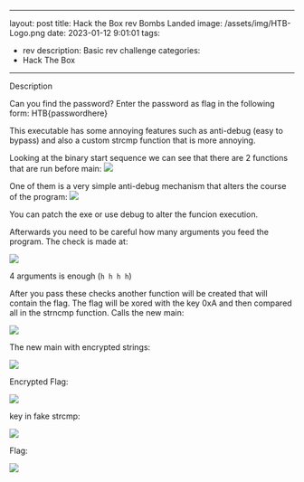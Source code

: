 
---
layout: post
title:  Hack the Box rev  Bombs Landed
image: /assets/img/HTB-Logo.png
date:   2023-01-12 9:01:01
tags:
- rev
description: Basic rev challenge
categories:
- Hack The Box
---

Description

Can you find the password?
Enter the password as flag in the following form: HTB{passwordhere}



This executable has some annoying features such as anti-debug (easy to bypass) and also a custom strcmp function that is more annoying.

Looking at the binary start sequence we can see that there are 2 functions that are run before main:
![](2023-01-12-09-20-24.png)

One of them is a very simple anti-debug mechanism that alters the course of the program:
![](2023-01-12-09-21-06.png)

You can patch the exe or use debug to alter the funcion execution.

Afterwards you need to be careful how many arguments you feed the program. The check is made at:

![](2023-01-12-09-27-35.png)

4 arguments is enough (`h h h h`)  

After you pass these checks another function will be created that will contain the flag. The flag will be xored with the key 0xA and then compared all in the strncmp function.
Calls the new main:



![](2023-01-12-09-38-12.png)


The new main with encrypted strings:

![](2023-01-12-09-38-55.png)

Encrypted Flag:

![](2023-01-12-09-41-10.png)

key in fake strcmp:

![](2023-01-12-09-41-46.png)


Flag:


![](2023-01-12-09-43-08.png)




